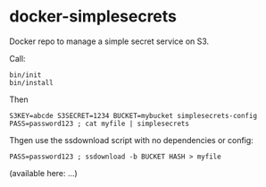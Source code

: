# docker-simplesecrets
Docker repo to manage a simple secret service on S3.

Call:
```
bin/init
bin/install
```

Then
```
S3KEY=abcde S3SECRET=1234 BUCKET=mybucket simplesecrets-config
PASS=password123 ; cat myfile | simplesecrets 
```

Thgen use the ssdownload script with no dependencies or config:
```
PASS=password123 ; ssdownload -b BUCKET HASH > myfile
```
(available here: ...)
